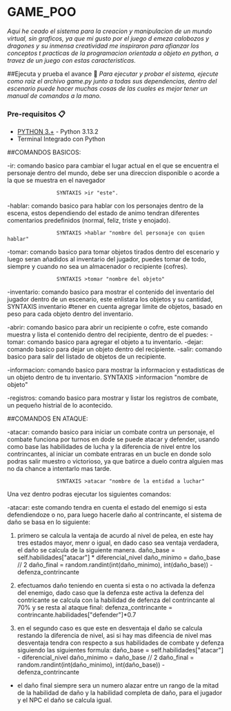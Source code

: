 # GAME_POO

_Aqui he ceado el sistema para la creacion y manipulacion de un mundo virtual, sin graficos, ya que mi gusto por el juego d emeza calobozos y dragones y su inmensa creatividad me inspiraron para afianzar los conceptos t practicas de la programacion orientada a objeto en python, a travez de un juego con estas caracteristicas._

##Ejecuta y prueba el avance 🚀
_Para ejecutar y probar el sistema, ejecute como raiz el archivo game.py junto a todas sus dependencias, dentro del escenario puede hacer muchas cosas de las cuales es mejor tener un manual de comandos a la mano._

### Pre-requisitos 📋
* [PYTHON 3.+](https://www.python.org/downloads/) - Python 3.13.2
* Terminal Integrado con Python

##COMANDOS BASICOS:

-ir: comando basico para cambiar el lugar actual en el que se encuentra el personaje dentro del mundo, debe ser una direccion disponible o acorde a la que se muestra en el navegador
```
                SYNTAXIS >ir "este".
```
-hablar: comando basico para hablar con los personajes dentro de la escena, estos dependiendo del estado de animo tendran diferentes comentarios predefinidos (normal, feliz, triste y enojado).
```
                SYNTAXIS >hablar "nombre del personaje con quien hablar"
```
-tomar: comando basico para tomar objetos tirados dentro del escenario y luego seran añadidos al inventario del jugador, puedes tomar de todo, siempre y cuando no sea un almacenador o recipiente (cofres).
```
                SYNTAXIS >tomar "nombre del objeto"
```
-inventario: comando basico para mostrar el contenido del inventario del jugador dentro de un escenario, este enlistara los objetos y su cantidad, SYNTAXIS inventario #tener en cuenta agregar limite de objetos, basado en peso para cada objeto dentro del inventario.

-abrir: comando basico para abrir un recipiente o cofre, este comando muestra y lista el contenido dentro del recipiente, dentro de el puedes:
        -tomar: comando basico para agregar el objeto a tu inventario.
        -dejar: comando basico para dejar un objeto dentro del recipiente.
        -salir: comando basico para salir del listado de objetos de un recipiente.

-informacion: comando basico para mostrar la informacion y estadisticas de un objeto dentro de tu inventario.
                SYNTAXIS >informacion "nombre de objeto"

-registros: comando basico para mostrar y listar los registros de combate, un pequeño histrial de lo acontecido.

##COMANDOS EN ATAQUE:

-atacar: comando basico para iniciar un combate contra un personaje, el combate funciona por turnos en dode se puede atacar y defender, usando como base las habilidades de lucha y la diferencia de nivel entre los contrincantes, al iniciar un combate entraras en un bucle en donde solo podras salir muestro o victorioso, ya que batirce a duelo contra alguien mas no da chance a intentarlo mas tarde.
```
                SYNTAXIS >atacar "nombre de la entidad a luchar"
```

Una vez dentro podras ejecutar los siguientes comandos:

-atacar: este comando tendra en cuenta el estado del enemigo si esta defendiendoze o no, para luego hacerle daño al contrincante, el sistema de daño se basa en lo siguiente:

1. primero se calcula la ventaja de acurdo al nivel de pelea, en este hay tres estados mayor, menr o igual, en dado caso sea ventaja verdadera, el daño se calcula de la siguiente manera.
      daño_base = self.habilidades["atacar"] * diferencial_nivel
      daño_minimo = daño_base // 2
      daño_final = random.randint(int(daño_minimo), int(daño_base)) - defenza_contrincante
      
2. efectuamos daño teniendo en cuenta si esta o no activada la defenza del enemigo, dado caso que la defenza este activa la defenza del contricante se calcula con la habilidad de defenza del contrincante al 70% y se resta al ataque final:
      defenza_contrincante = contrincante.habilidades["defender"]*0.7

3. en el segundo caso es que este en desventaja el daño se calcula restando la diferencia de nivel, asi si hay mas difeencia de nivel mas desventaja tendra con respecto a sus habilidades de combate y defenza siguiendo las siguientes formula:
            daño_base = self.habilidades["atacar"] - diferencial_nivel
            daño_minimo = daño_base // 2
            daño_final = random.randint(int(daño_minimo), int(daño_base)) - defenza_contrincante
   
* el daño final siempre sera un numero alazar entre un rango de la mitad de la habilidad de daño y la habilidad completa de daño, para el jugador y el NPC el daño se calcula igual.



